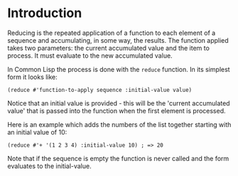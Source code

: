 # Introduction

Reducing is the repeated application of a function to each element of
a sequence and accumulating, in some way, the results. 
The function applied takes two parameters: the current accumulated value and the item to process. 
It must evaluate to the new accumulated value.

In Common Lisp the process is done with the `reduce` function.
In its simplest form it looks like:

`(reduce #'function-to-apply sequence :initial-value value)`

Notice that an initial value is provided - this will be the 'current accumulated value' that is passed into the function when the first element is processed.

Here is an example which adds the numbers of the list together starting with an initial value of 10:

`(reduce #'+ '(1 2 3 4) :initial-value 10) ; => 20`

Note that if the sequence is empty the function is never called and the form evaluates to the initial-value.